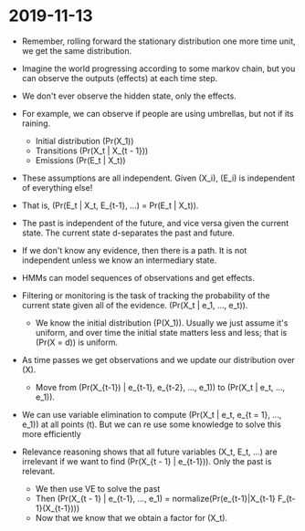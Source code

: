 # 2019-11-13

* Remember, rolling forward the stationary distribution one more time unit, we get the same distribution.
* Imagine the world progressing according to some markov chain, but you can observe the outputs (effects) at each time step. 
* We don't ever observe the hidden state, only the effects.

* For example, we can observe if people are using umbrellas, but not if its raining.
  * Initial distribution \(Pr(X_1)\)
  * Transitions \(Pr(X_t | X_{t - 1})\)
  * Emissions \(Pr(E_t | X_t)\)
* These assumptions are all independent. Given \(X_i\), \(E_i\) is independent of everything else!
* That is, \(Pr(E_t | X_t, E_{t-1}, ...) = Pr(E_t | X_t)\).
* The past is independent of the future, and vice versa given the current state. The current state d-separates the past and future.
* If we don't know any evidence, then there is a path. It is not independent unless we know an intermediary state.
* HMMs can model sequences of observations and get effects.

* Filtering or monitoring is the task of tracking the probability of the current state given all of the evidence. \(Pr(X_t | e_1, ..., e_t)\). 
  * We know the initial distribution \(P(X_1)\). Usually we just assume it's uniform, and over time the initial state matters less and less; that is \(Pr(X = d)\) is uniform.
* As time passes we get observations and we update our distribution over \(X\).
  * Move from \(Pr(X_{t-1}) | e_{t-1}, e_{t-2}, ..., e_1)\) to \(Pr(X_t | e_t, ..., e_1)\).
* We can use variable elimination to compute \(Pr(X_t | e_t, e_{t = 1}, ..., e_1)\) at all points \(t\). But we can re use some knowledge to solve this more efficiently
* Relevance reasoning shows that all future variables \(X_t, E_t, ...\) are irrelevant if we want to find \(Pr(X_{t - 1} | e_{t-1})\). Only the past is relevant.
  * We then use VE to solve the past
  * Then \(Pr(X_{t - 1} | e_{t-1}, ..., e_1) = normalize(Pr(e_{t-1}|X_{t-1} F_{t-1}(X_{t-1}))\)
  * Now that we know that we obtain a factor for \(X_t\). 